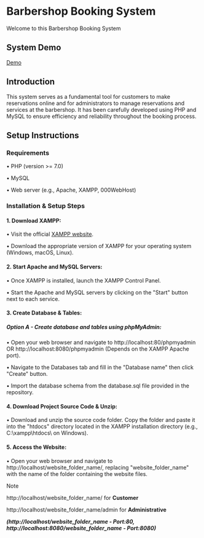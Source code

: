 # Barbershop Booking System
Welcome to this Barbershop Booking System

## System Demo
[Demo](https://drive.google.com/file/d/1yuRZ6yDH_vV1e6eoL1pntS2VjG_HVBu5/view?usp=sharing)

## Introduction
This system serves as a fundamental tool for customers to make reservations online and for administrators to manage reservations and services at the barbershop. 
It has been carefully developed using PHP and MySQL to ensure efficiency and reliability throughout the booking process.

## Setup Instructions
### Requirements
• PHP (version >= 7.0)

• MySQL

• Web server (e.g., Apache, XAMPP, 000WebHost)

### Installation & Setup Steps
#### 1. Download XAMPP:
• Visit the official [XAMPP website](https://www.apachefriends.org/).

• Download the appropriate version of XAMPP for your operating system (Windows, macOS, Linux).

#### 2. Start Apache and MySQL Servers:
• Once XAMPP is installed, launch the XAMPP Control Panel.

• Start the Apache and MySQL servers by clicking on the "Start" button next to each service.

#### 3. Create Database & Tables:
##### Option A - Create database and tables using phpMyAdmin:
• Open your web browser and navigate to http://localhost:80/phpmyadmin OR http://localhost:8080/phpmyadmin (Depends on the XAMPP Apache port).

• Navigate to the Databases tab and fill in the "Database name" then click "Create" button.

• Import the database schema from the database.sql file provided in the repository. 

#### 4. Download Project Source Code & Unzip:
• Download and unzip the source code folder. Copy the folder and paste it into the "htdocs" directory located in the XAMPP installation directory (e.g., C:\xampp\htdocs\ on Windows).

#### 5. Access the Website: 
• Open your web browser and navigate to http://localhost/website_folder_name/, replacing "website_folder_name" with the name of the folder containing the website files.

> [!NOTE]
> http://localhost/website_folder_name/ for **Customer**
> 
> http://localhost/website_folder_name/admin for **Administrative**
>
> **_(http://localhost/website_folder_name - Port:80, http://localhost:8080/website_folder_name - Port:8080)_**
